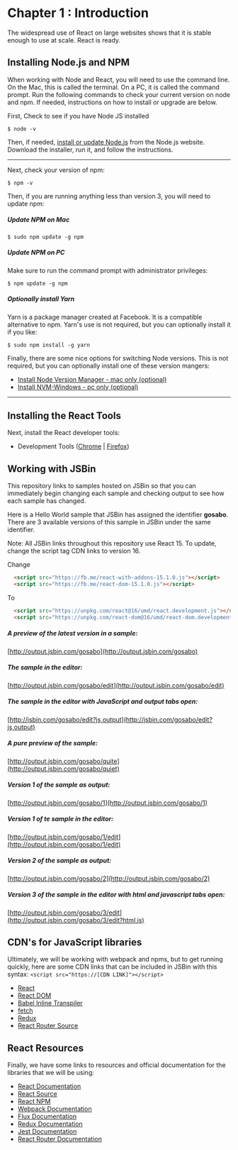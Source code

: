 Chapter 1 : Introduction
==================
The widespread use of React on large websites shows that it is stable enough to use at scale. React is ready.

Installing Node.js and NPM
--------------------
When working with Node and React, you will need to use the command line. On the Mac, this is called the terminal. On a PC,
it is called the command prompt. Run the following commands to check your current version on node and npm. If needed,
instructions on how to install or upgrade are below.

First, Check to see if you have Node JS installed
```
$ node -v
```

Then, if needed, [install or update Node.js](https://nodejs.org/en/) from the Node.js website. Download the installer,
run it, and follow the instructions.

--------------------------------

Next, check your version of npm:
```
$ npm -v
```

Then, if you are running anything less than version 3, you will need to update npm:

##### Update NPM on Mac
```
$ sudo npm update -g npm
```

##### Update NPM on PC
Make sure to run the command prompt with administrator privileges:
```
$ npm update -g npm
```

##### Optionally install Yarn
Yarn is a package manager created at Facebook. It is a compatible alternative to npm. Yarn's use is not required,
but you can optionally install it if you like:
```
$ sudo npm install -g yarn
```

Finally, there are some nice options for switching Node versions. This is not required, but you can
optionally install one of these version mangers:

* [Install Node Version Manager - mac only (optional)](https://github.com/creationix/nvm)
* [Install NVM-Windows - pc only (optional)](https://github.com/coreybutler/nvm-windows)

--------------------------------

Installing the React Tools
--------------------------------
Next, install the React developer tools:

* Development Tools ([Chrome](https://chrome.google.com/webstore/detail/react-developer-tools/fmkadmapgofadopljbjfkapdkoienihi?hl=en) |
[Firefox](https://addons.mozilla.org/en-US/firefox/addon/react-devtools/))

Working with JSBin
--------------------------------
This repository links to samples hosted on JSBin so that you can immediately begin changing each sample and checking
output to see how each sample has changed.

Here is a Hello World sample that JSBin has assigned the identifier __gosabo__. There are 3 available versions of this sample in JSBin under the same identifier.

Note: All JSBin links throughout this repository use React 15. To update, change the script tag CDN links to version 16.

Change

```html
  <script src="https://fb.me/react-with-addons-15.1.0.js"></script>
  <script src="https://fb.me/react-dom-15.1.0.js"></script>
```

To

```html
  <script src="https://unpkg.com/react@16/umd/react.development.js"></script>
  <script src="https://unpkg.com/react-dom@16/umd/react-dom.development.js"></script>
```

##### A preview of the latest version in a sample:
[http://output.jsbin.com/gosabo](http://output.jsbin.com/gosabo)
##### The sample in the editor:
[http://output.jsbin.com/gosabo/edit](http://output.jsbin.com/gosabo/edit)
##### The sample in the editor with JavaScript and output tabs open:
[http://jsbin.com/gosabo/edit?js,output](http://jsbin.com/gosabo/edit?js,output)
##### A pure preview of the sample:
[http://output.jsbin.com/gosabo/quite](http://output.jsbin.com/gosabo/quiet)
##### Version 1 of the sample as output:
[http://output.jsbin.com/gosabo/1](http://output.jsbin.com/gosabo/1)
##### Version 1 of te sample in the editor:
[http://output.jsbin.com/gosabo/1/edit](http://output.jsbin.com/gosabo/1/edit)
##### Version 2 of the sample as output:
[http://output.jsbin.com/gosabo/2](http://output.jsbin.com/gosabo/2)
##### Version 3 of the sample in the editor with html and javascript tabs open:
[http://output.jsbin.com/gosabo/3/edit](http://output.jsbin.com/gosabo/3/edit?html,js)

CDN's for JavaScript libraries
--------------------------------
Ultimately, we will be working with webpack and npms, but to get running quickly, here are some CDN links that
can be included in JSBin with this syntax: `<script src="https://[CDN LINK]"></script>`

* [React](https://unpkg.com/react@16/umd/react.development.js)
* [React DOM](https://unpkg.com/react-dom@16/umd/react-dom.development.js)
* [Babel Inline Transpiler](https://unpkg.com/babel-standalone@6.15.0/babel.min.js)
* [fetch](https://cdnjs.cloudflare.com/ajax/libs/fetch/1.0.0/fetch.min.js)
* [Redux](https://cdnjs.cloudflare.com/ajax/libs/redux/3.6.0/redux.min.js)
* [React Router Source](https://cdnjs.cloudflare.com/ajax/libs/react-router/4.0.0/react-router.min.js)

React Resources
--------------------------------
Finally, we have some links to resources and official documentation for the libraries that we will be using:

* [React Documentation](https://facebook.github.io/react/index.html)
* [React Source](https://github.com/facebook/react)
* [React NPM](https://www.npmjs.com/package/react)
* [Webpack Documentation](https://webpack.js.org/)
* [Flux Documentation](https://facebook.github.io/flux/docs/overview.html)
* [Redux Documentation](http://redux.js.org/index.html)
* [Jest Documentation](https://facebook.github.io/jest/)
* [React Router Documentation](https://reacttraining.com/react-router/)

